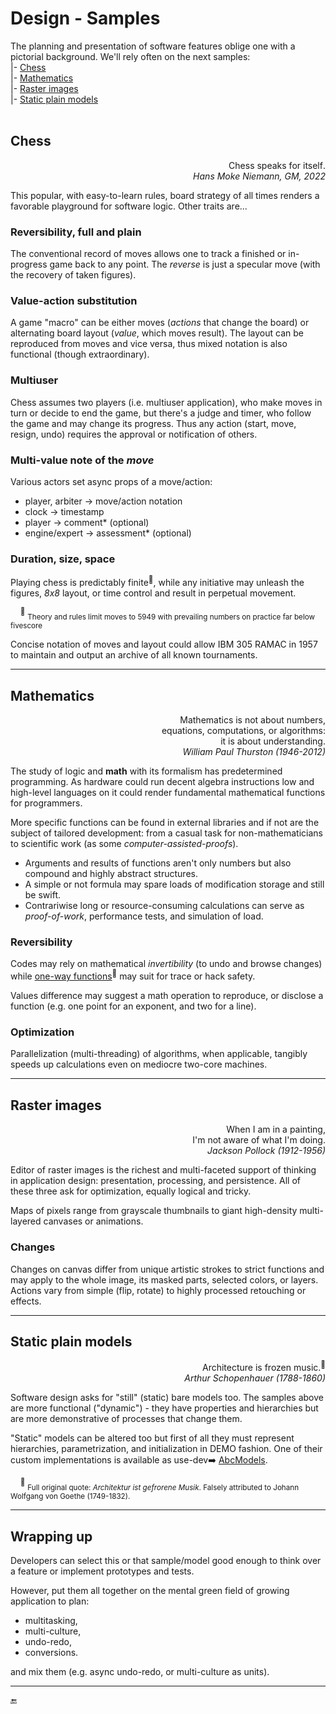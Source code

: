 # Design - Samples

The planning and presentation of software features oblige one with a pictorial background. We'll rely often on the next samples:\
|- [Chess](#chess)\
|- [Mathematics](#mathematics)\
|- [Raster images](#raster-images)\
|- [Static plain models](#static-plain-models)\
&nbsp;

## Chess

<p dir=rtl>.Chess speaks for itself<br><i>Hans Moke Niemann, GM, 2022</i></p>

This popular, with easy-to-learn rules, board strategy of all times renders a favorable playground for software logic.  Other traits are...

### Reversibility, full and plain

The conventional record of moves allows one to track a finished or in-progress game back to any point. The _reverse_ is just a specular move (with the recovery of taken figures).

### Value-action substitution

A game "macro" can be either moves (*actions* that change the board) or alternating board layout (*value*, which moves result). 
The layout can be reproduced from moves and vice versa, thus mixed notation is also functional (though extraordinary).

### Multiuser

Chess assumes two players (i.e. multiuser application), who make moves in turn or decide to end the game, but there's a judge and timer, who follow the game and may change its progress.
Thus any action (start, move, resign, undo) requires the approval or notification of others.

### Multi-value note of the _move_

Various actors set async props of a move/action:

+ player, arbiter -> move/action notation
+ clock -> timestamp
+ player -> comment* (optional)
+ engine/expert -> assessment* (optional)

### Duration, size, space

Playing chess is predictably finite<sup>:1234:</sup>, while any initiative may unleash the figures, _8x8_ layout, or time control and result in perpetual movement.

&nbsp;&nbsp;&nbsp;&nbsp;<sup>:1234:</sup>&nbsp;<sub>Theory and rules limit moves to 5949 with prevailing numbers on practice far below fivescore</sub>

Concise notation of moves and layout could allow IBM&nbsp;305 RAMAC in 1957 to maintain and output an archive of all known tournaments.

---

## Mathematics

<p dir=rtl>,Mathematics is not about numbers<br>:equations, computations, or algorithms<br>.it is about understanding<br><i>William Paul Thurston (1946-2012)</i></p>

The study of logic and **math** with its formalism has predetermined programming. As hardware could run decent algebra instructions low and high-level languages on it could render fundamental mathematical functions for programmers.

More specific functions can be found in external libraries and if not are the subject of tailored development: from a casual task for non-mathematicians to scientific work (as some _computer-assisted-proofs_). 

* Arguments and results of functions aren't only numbers but also compound and highly abstract structures. 
* A simple or not formula may spare loads of modification storage and still be swift. 
* Contrariwise long or resource-consuming calculations can serve as _proof-of-work_, performance tests, and simulation of load.

### Reversibility

Codes may rely on mathematical *invertibility* (to undo and browse changes) while [one-way functions](https://en.wikipedia.org/wiki/One-way_function)<sup>🔗</sup> may suit for trace or hack safety.

Values difference may suggest a math operation to reproduce, or disclose a function (e.g. one point for an exponent, and two for a line).

### Optimization

Parallelization (multi-threading) of algorithms, when applicable, tangibly speeds up calculations even on mediocre two-core machines.

---

## Raster images

<p dir=rtl>,When I am in a painting<br>.I'm not aware of what I'm doing<br><i>Jackson Pollock (1912-1956) </i></p>

Editor of raster images is the richest and multi-faceted support of thinking in application design: presentation, processing, and persistence. 
All of these three ask for optimization, equally logical and tricky.

Maps of pixels range from grayscale thumbnails to giant high-density multi-layered canvases or animations. 

### Changes

Changes on canvas differ from unique artistic strokes to strict functions and may apply to the whole image, its masked parts, selected colors, or layers. 
Actions vary from simple (flip, rotate) to highly processed retouching or effects.

---

## Static plain models

<p dir=rtl><sup>🎼</sup>.Architecture is frozen music<br><i>Arthur Schopenhauer (1788-1860)</i></p>

Software design asks for "still" (static) bare models too. The samples above are more functional ("dynamic") - they have properties and hierarchies but are more demonstrative of processes that change them.

"Static" models can be altered too but first of all they must represent hierarchies, parametrization, and initialization in DEMO fashion. 
One of their custom implementations is available as use-dev➡️ [AbcModels](https://github.com/Kyriosity/use-dev/tree/main/src/TuttiFrutti/AbcModels).

&nbsp;&nbsp;&nbsp;&nbsp;<sup>🎼</sup> <sub>Full original quote: _Architektur ist gefrorene Musik_. Falsely attributed to Johann Wolfgang von Goethe (1749-1832).</sub>

---

## Wrapping up

Developers can select this or that sample/model good enough to think over a feature or implement prototypes and tests. 

However, put them all together on the mental green field of growing application to plan:

+ multitasking,
+ multi-culture,
+ undo-redo,
+ conversions.

and mix them (e.g. async undo-redo,  or multi-culture as units).

---

🔚
